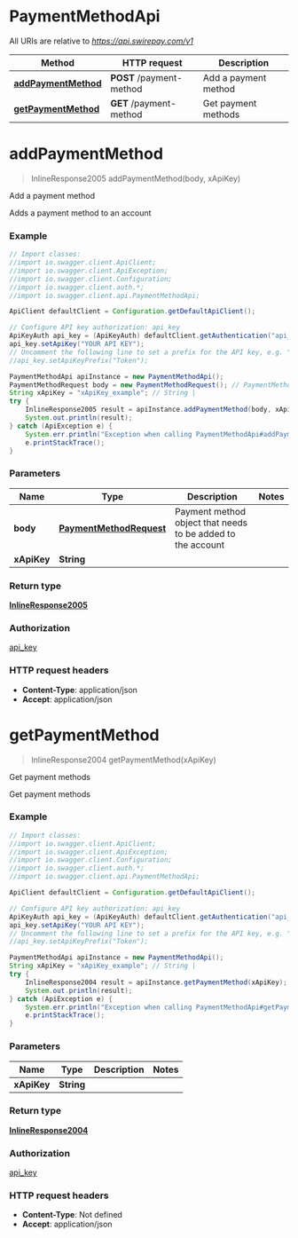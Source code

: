 # PaymentMethodApi

All URIs are relative to *https://api.swirepay.com/v1*

Method | HTTP request | Description
------------- | ------------- | -------------
[**addPaymentMethod**](PaymentMethodApi.md#addPaymentMethod) | **POST** /payment-method | Add a payment method
[**getPaymentMethod**](PaymentMethodApi.md#getPaymentMethod) | **GET** /payment-method | Get payment methods

<a name="addPaymentMethod"></a>
# **addPaymentMethod**
> InlineResponse2005 addPaymentMethod(body, xApiKey)

Add a payment method

Adds a payment method to an account

### Example
```java
// Import classes:
//import io.swagger.client.ApiClient;
//import io.swagger.client.ApiException;
//import io.swagger.client.Configuration;
//import io.swagger.client.auth.*;
//import io.swagger.client.api.PaymentMethodApi;

ApiClient defaultClient = Configuration.getDefaultApiClient();

// Configure API key authorization: api_key
ApiKeyAuth api_key = (ApiKeyAuth) defaultClient.getAuthentication("api_key");
api_key.setApiKey("YOUR API KEY");
// Uncomment the following line to set a prefix for the API key, e.g. "Token" (defaults to null)
//api_key.setApiKeyPrefix("Token");

PaymentMethodApi apiInstance = new PaymentMethodApi();
PaymentMethodRequest body = new PaymentMethodRequest(); // PaymentMethodRequest | Payment method object that needs to be added to the account
String xApiKey = "xApiKey_example"; // String | 
try {
    InlineResponse2005 result = apiInstance.addPaymentMethod(body, xApiKey);
    System.out.println(result);
} catch (ApiException e) {
    System.err.println("Exception when calling PaymentMethodApi#addPaymentMethod");
    e.printStackTrace();
}
```

### Parameters

Name | Type | Description  | Notes
------------- | ------------- | ------------- | -------------
 **body** | [**PaymentMethodRequest**](PaymentMethodRequest.md)| Payment method object that needs to be added to the account |
 **xApiKey** | **String**|  |

### Return type

[**InlineResponse2005**](InlineResponse2005.md)

### Authorization

[api_key](../README.md#api_key)

### HTTP request headers

 - **Content-Type**: application/json
 - **Accept**: application/json

<a name="getPaymentMethod"></a>
# **getPaymentMethod**
> InlineResponse2004 getPaymentMethod(xApiKey)

Get payment methods

Get payment methods

### Example
```java
// Import classes:
//import io.swagger.client.ApiClient;
//import io.swagger.client.ApiException;
//import io.swagger.client.Configuration;
//import io.swagger.client.auth.*;
//import io.swagger.client.api.PaymentMethodApi;

ApiClient defaultClient = Configuration.getDefaultApiClient();

// Configure API key authorization: api_key
ApiKeyAuth api_key = (ApiKeyAuth) defaultClient.getAuthentication("api_key");
api_key.setApiKey("YOUR API KEY");
// Uncomment the following line to set a prefix for the API key, e.g. "Token" (defaults to null)
//api_key.setApiKeyPrefix("Token");

PaymentMethodApi apiInstance = new PaymentMethodApi();
String xApiKey = "xApiKey_example"; // String | 
try {
    InlineResponse2004 result = apiInstance.getPaymentMethod(xApiKey);
    System.out.println(result);
} catch (ApiException e) {
    System.err.println("Exception when calling PaymentMethodApi#getPaymentMethod");
    e.printStackTrace();
}
```

### Parameters

Name | Type | Description  | Notes
------------- | ------------- | ------------- | -------------
 **xApiKey** | **String**|  |

### Return type

[**InlineResponse2004**](InlineResponse2004.md)

### Authorization

[api_key](../README.md#api_key)

### HTTP request headers

 - **Content-Type**: Not defined
 - **Accept**: application/json

